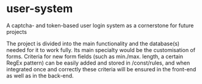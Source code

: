 # user-system
A captcha- and token-based user login system as a cornerstone for future projects

The project is divided into the main functionality and the database(s) needed for it to work fully.
Its main specialty would be the customisation of forms. Criteria for new form fields (such as min./max. length, a certain RegEx pattern) can be easily added and stored in /const/rules, and when integrated once and correctly these criteria will be ensured in the front-end as well as in the back-end.
